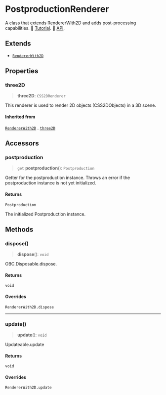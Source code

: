 # PostproductionRenderer

A class that extends RendererWith2D and adds post-processing capabilities. 📕 [Tutorial](https://docs.thatopen.com/Tutorials/Components/Front/PostproductionRenderer). 📘 [API](https://docs.thatopen.com/api/@thatopen/components-front/classes/PostproductionRenderer).

## Extends

- [`RendererWith2D`](RendererWith2D.md)

## Properties

### three2D

> **three2D**: `CSS2DRenderer`

This renderer is used to render 2D objects (CSS2DObjects) in a 3D scene.

#### Inherited from

[`RendererWith2D`](RendererWith2D.md) . [`three2D`](RendererWith2D.md#three2d)

## Accessors

### postproduction

> `get` **postproduction**(): `Postproduction`

Getter for the postproduction instance.
Throws an error if the postproduction instance is not yet initialized.

#### Returns

`Postproduction`

The initialized Postproduction instance.

## Methods

### dispose()

> **dispose**(): `void`

OBC.Disposable.dispose.

#### Returns

`void`

#### Overrides

`RendererWith2D.dispose`

***

### update()

> **update**(): `void`

Updateable.update

#### Returns

`void`

#### Overrides

`RendererWith2D.update`
